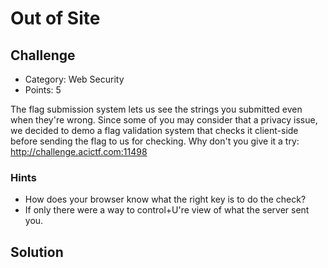 
# Out of Site

## Challenge
* Category: Web Security
* Points: 5

The flag submission system lets us see the strings you submitted even when they're wrong. Since some of you may consider that a privacy issue, we decided to demo a flag validation system that checks it client-side before sending the flag to us for checking. Why don't you give it a try: http://challenge.acictf.com:11498

### Hints
* How does your browser know what the right key is to do the check?
* If only there were a way to control+U're view of what the server sent you.


## Solution
